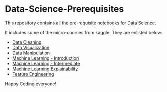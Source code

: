 # Data-Science-Prerequisites
This repository contains all the pre-requisite notebooks for Data Science. 

It includes some of the micro-courses from kaggle. They are enlisted below:

- [Data Cleaning](https://www.kaggle.com/learn/data-cleaning)
- [Data Visualization](https://www.kaggle.com/learn/data-visualization)
- [Data Manipulation](https://www.kaggle.com/learn/pandas)
- [Machine Learning - Introduction](https://www.kaggle.com/learn/intro-to-machine-learning)
- [Machine Learning - Intermediate](https://www.kaggle.com/learn/intermediate-machine-learning)
- [Machine Learning Explainability](https://www.kaggle.com/learn/machine-learning-explainability)
- [Feature Engineering](https://www.kaggle.com/learn/feature-engineering)

Happy Coding everyone!
